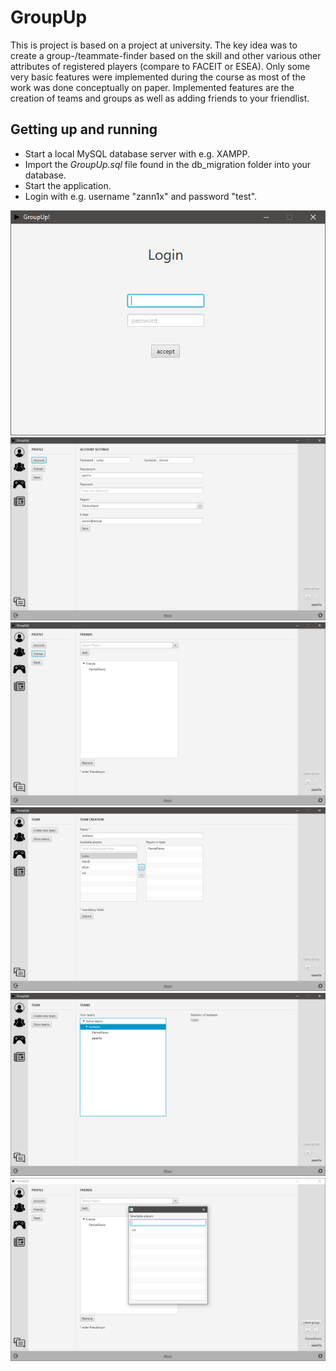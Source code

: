 # GroupUp

This is project is based on a project at university. The key idea was to create a group-/teammate-finder based on the skill and other various other attributes of registered players (compare to FACEIT or ESEA).
Only some very basic features were implemented during the course as most of the work was done conceptually on paper. Implemented features are the creation of teams and groups as well as adding friends to your friendlist.

## Getting up and running

- Start a local MySQL database server with e.g. XAMPP.
- Import the *GroupUp.sql* file found in the db_migration folder into your database.
- Start the application.
- Login with e.g. username "zann1x" and password "test".

![image](Screenshots/Login.png)
![image](Screenshots/Account.png)
![image](Screenshots/Friends.png)
![image](Screenshots/TeamCreation.png)
![image](Screenshots/TeamOverview.png)
![image](Screenshots/GroupAdd.png)
